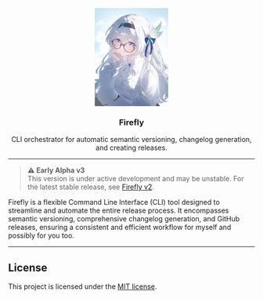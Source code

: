 <div align="center">

<img src=".github/assets/firefly.jpg" align="center" width="150px" height="200px">

<h3>Firefly</h3>
<p>CLI orchestrator for automatic semantic versioning, changelog generation, and creating releases.</p>

</div>

---

> **⚠️ Early Alpha v3** <br>
> This version is under active development and may be unstable.
> For the latest stable release, see [Firefly v2](https://github.com/yehezkieldio/firefly/tree/v2).

Firefly is a flexible Command Line Interface (CLI) tool designed to streamline and automate the entire release process. It encompasses semantic versioning, comprehensive changelog generation, and GitHub releases, ensuring a consistent and efficient workflow for myself and possibly for you too.

---

## License

This project is licensed under the [MIT license](LICENSE).